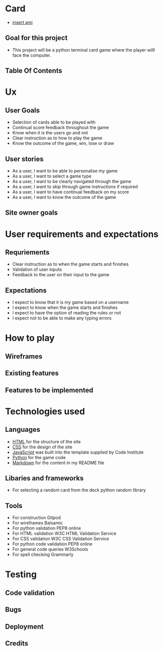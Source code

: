 # Card 
* [insert ami]()
## Goal for this project
* This project will be a python terminal card game where the player willl face the computer.
## Table Of Contents

# Ux
## User Goals
* Selection of cards able to be played with
* Continual score feedback throughout the game
* Know when it is the users go and not
* Clear instruction as to how to play the game
* Know the outcome of the game, win, lose or draw
## User stories
* As a user, I want to be able to personalise my game
* As a user, I want to select a game type
* As a user, I want to be clearly navigated through the game
* As a user, I want to skip through game instructions if required
* As a user, I want to have continual feedback on my score
* As a user, I want to know the outcome of the game
## Site owner goals
# User requirements and expectations
## Requriements
* Clear instruction as to when the game starts and finishes
* Validation of user inputs
* Feedback to the user on their input to the game
## Expectations
* I expect to know that it is my game based on a username
* I expect to know when the game starts and finishes
* I expect to have the option of reading the rules or not
* I expect not to be able to make any typing errors
# How to play
## Wireframes
## Existing features
## Features to be implemented
# Technologies used
## Languages
* [HTML](https://en.wikipedia.org/wiki/HTML5) for the structure of the site
* [CSS](https://en.wikipedia.org/wiki/CSS) for the design of the site
* [JavaScript](https://en.wikipedia.org/wiki/JavaScript) was built into the template supplied by Code Institute
* [Python](https://en.wikipedia.org/wiki/Python_(programming_language)) for the game code
* [Markdown](https://en.wikipedia.org/wiki/Markdown) for the content in my README file
## Libaries and frameworks
* For selecting a random card from the deck python random library
## Tools
* For construction Gitpod
* For wireframes Balsamic
* For python validation PEP8 online
* For HTML validation W3C HTML Validation Service
* For CSS validation W3C CSS Validation Service
* For python code validation PEP8 online
* For general code queries W3Schools
* For spell checking Grammarly


# Testing
## Code validation
## Bugs
## Deployment
## Credits